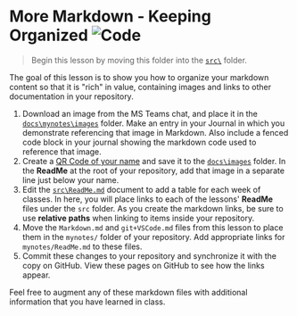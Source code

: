 # More Markdown - Keeping Organized ![Code](https://img.shields.io/badge/Code%20Status-Walkthrough-blueviolet?logo=Visual%20Studio%20Code&labelColor=indigo)

> Begin this lesson by moving this folder into the [`src\`](../../src/) folder.

The goal of this lesson is to show you how to organize your markdown content so that it is "rich" in value, containing images and links to other documentation in your repository.

1. Download an image from the MS Teams chat, and place it in the [`docs\mynotes\images`](../../docs/mynotes/images/) folder. Make an entry in your Journal in which you demonstrate referencing that image in Markdown. Also include a fenced code block in your journal showing the markdown code used to reference that image.
1. Create a [QR Code of your name](https://www.the-qrcode-generator.com/) and save it to the [`docs\images`](../../docs/images/) folder. In the **ReadMe** at the root of your repository, add that image in a separate line just below your name.
1. Edit the [`src\ReadMe.md`](../../src/ReadMe.md) document to add a table for each week of classes. In here, you will place links to each of the lessons' **ReadMe** files under the `src` folder. As you create the markdown links, be sure to use **relative paths** when linking to items inside your repository.
1. Move the `Markdown.md` and `git+VSCode.md` files from this lesson to place them in the `mynotes/` folder of your repository. Add appropriate links for `mynotes/ReadMe.md` to these files.
1. Commit these changes to your repository and synchronize it with the copy on GitHub. View these pages on GitHub to see how the links appear.

Feel free to augment any of these markdown files with additional information that you have learned in class.
